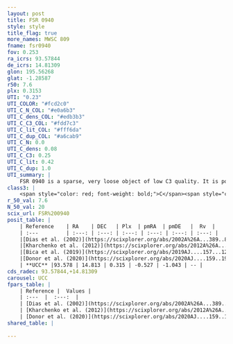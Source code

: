 ```yaml
---
layout: post
title: FSR 0940
style: style
title_flag: true
more_names: MWSC 809
fname: fsr0940
fov: 0.253
ra_icrs: 93.57844
de_icrs: 14.81309
glon: 195.56268
glat: -1.28587
r50: 7.6
plx: 0.3153
UTI: "0.23"
UTI_COLOR: "#fcd2c0"
UTI_C_N_COL: "#e0a6b3"
UTI_C_dens_COL: "#edb3b3"
UTI_C_C3_COL: "#fdd7c3"
UTI_C_lit_COL: "#fff6da"
UTI_C_dup_COL: "#a6cab9"
UTI_C_N: 0.0
UTI_C_dens: 0.08
UTI_C_C3: 0.25
UTI_C_lit: 0.42
UTI_C_dup: 1.0
UTI_summary: |
    FSR 0940 is a sparse, very loose object of low C3 quality. It is poorly studied in the literature.<br><br><span style="color: #99180f; font-weight: bold;">Warning: </span>contains less than 25 stars with <i>P>0.5</i> estimated.
class3: |
    <span style="color: red; font-weight: bold;">C</span><span style="color: red; font-weight: bold;">C</span>
r_50_val: 7.6
N_50_val: 20
scix_url: FSR%200940
posit_table: |
    | Reference    | RA    | DEC   | Plx  | pmRA  | pmDE   |  Rv  |
    | :---         | :---: | :---: | :---: | :---: | :---: | :---: |
    |[Dias et al. (2002)](https://scixplorer.org/abs/2002A%26A...389..871D) | 93.567 | 14.805 | -- | 0.78 | -0.39 | -- |
    |[Kharchenko et al. (2012)](https://scixplorer.org/abs/2012A%26A...543A.156K) | 93.562 | 14.8 | -- | -0.11 | 1.25 | -- |
    |[Bica et al. (2019)](https://scixplorer.org/abs/2019AJ....157...12B) | 93.57 | 14.81 | -- | -- | -- | -- |
    |[Donor et al. (2020)](https://scixplorer.org/abs/2020AJ....159..199D) | 93.562 | 14.8 | -- | 0.47 | -2.51 | 71.8 |
    | **UCC** |93.578 | 14.813 | 0.315 | -0.527 | -1.043 | -- | 
cds_radec: 93.57844,+14.81309
carousel: UCC
fpars_table: |
    | Reference |  Values |
    | :---  |  :---:  |
    | [Dias et al. (2002)](https://scixplorer.org/abs/2002A%26A...389..871D) | `E(B-V)=0.25, Dist=2421.0, Age=9.4` |
    | [Kharchenko et al. (2012)](https://scixplorer.org/abs/2012A%26A...543A.156K) | `e_bv=0.25, distance=2421, log_age=9.4` |
    | [Donor et al. (2020)](https://scixplorer.org/abs/2020AJ....159..199D) | `Fe/H=-0.23` |
shared_table: |
    
---
```

